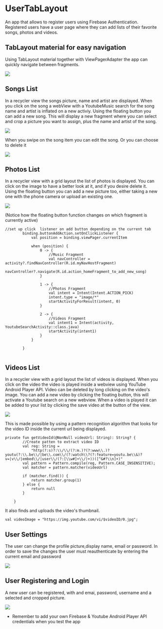 # UserTabLayout
An app that allows to register users using Firebase Authentication.
Registered users have a user page where they can add lists of their favorite songs, photos and videos.

## TabLayout material for easy navigation
Using TabLayout material together with ViewPagerAdapter the app can quickly navigate between fragments.

![](gifs/tabLayout.gif)

## Songs List
In a recycler view the songs picture, name and artist are displayed. 
When you click on the song a webView with a YoutubeMusic search for the song name and artist is inflated on a new activiy.
Using the floating button you can add a new song. This will display a new fragment where you can select and crop a picture you want to assign, plus the name and artist of the song.

![](gifs/addNewSong.gif)

When you swipe on the song item you can edit the song.
Or you can choose to delete it

![](gifs/edit&DeleteSong.gif)

## Photos List
In a recycler view with a grid layout the list of photos is displayed.
You can click on the image to have a better look at it, and if you desire delete it.
Using the floating button you can add a new picture too, either taking a new one with the phone camera or upload an existing one. 

![](gifs/add&deletePhotos.gif)

(Notice how the floating button function changes on which fragment is currently active)

```
//set up click  listener on add button depending on the current tab
        binding.buttonAddAction.setOnClickListener {
            val position = binding.viewPager.currentItem

            when (position) {
                0 -> {
                    //Music Fragment
                    val navController = activity?.findNavController(R.id.myNavHostFragment)
                    navController?.navigate(R.id.action_homeFragment_to_add_new_song)
                }

                1 -> {
                    //Photos Fragment
                    val intent = Intent(Intent.ACTION_PICK)
                    intent.type = "image/*"
                    startActivityForResult(intent, 0)
                }

                2 -> {
                    //Videos Fragment
                    val intent1 = Intent(activity, YoutubeSearchActivity::class.java)
                    startActivity(intent1)
                }
            }

        }
        
```

## Videos List
In a recycler view with a grid layout the list of videos is displayed.
When you click on the video the video is played inside a webview using YouTube Android Player API.
Video can be deleted by long clicking on the video's image.
You can add a new video by clicking the floating button, this will activate a Youtube search on a new webview.
When a video is played it can be added to your list by clicking the save video at the button of the view. 

![](gifs/videosList.gif)

This is made possible by using a pattern recognition algorithm that looks for the video ID inside the current url being displayed.


```
private fun getVideoId(@NonNull videoUrl: String): String? {
        //Create patten to extract video ID
        val reg: String =
            "http(?:s)?:\\/\\/(?:m.)?(?:www\\.)?youtu(?:\\.be\\/|be\\.com\\/(?:watch\\?(?:feature=youtu.be\\&)?v=|v\\/|embed\\/|user\\/(?:[\\w#]+\\/)+))([^&#?\\n]+)"
        val pattern = Pattern.compile(reg, Pattern.CASE_INSENSITIVE);
        val matcher = pattern.matcher(videoUrl)

        if (matcher.find()) {
            return matcher.group(1)
        } else {
            return null
        }

    }
```
It also finds and uploads the video's thumbnail.
```
val videoImage = "https://img.youtube.com/vi/$videoID/0.jpg";
```


## User Settings
The user can change the profile picture,display name, email or password.
In order to save the changes the user must reauthenticate by entering the current email and password

![](gifs/settings.gif)

## User Registering and Login
A new user can be registered, with and emai, password, username and a selected and cropped picture.

![](gifs/registerUser.gif)


* Remember to add your own Firebase & Youtube Android Player API credentials when you test the app
